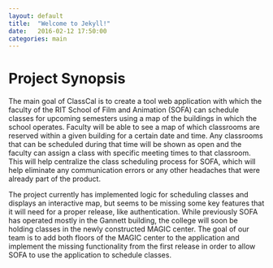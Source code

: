 ```yaml
---
layout: default
title:  "Welcome to Jekyll!"
date:   2016-02-12 17:50:00
categories: main
---
```


# Project Synopsis

The main goal of ClassCal is to create a tool web application with which the faculty of the RIT School of Film and Animation (SOFA) can schedule classes for upcoming semesters using a map of the buildings in which the school operates. Faculty will be able to see a map of which classrooms are reserved within a given building for a certain date and time. Any classrooms that can be scheduled during that time will be shown as open and the faculty can assign a class with specific meeting times to that classroom. This will help centralize the class scheduling process for SOFA, which will help eliminate any communication errors or any other headaches that were already part of the product.

The project currently has implemented logic for scheduling classes and displays an interactive map, but seems to be missing some key features that it will need for a proper release, like authentication. While previously SOFA has operated mostly in the Gannett building, the college will soon be holding classes in the newly constructed MAGIC center. The goal of our team is to add both floors of the MAGIC center to the application and implement the missing functionality from the first release in order to allow SOFA to use the application to schedule classes.

